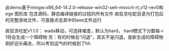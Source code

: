 此demo基于mingw:x86_64-14.2.0-release-win32-seh-msvcrt-rt_v12-rev0和 ege 图形库
包含源码，静态编译链接的过程的所有文件
疯狂贪吃蛇目录为打包后的完整游戏文件，可直接点击其中的exe文件运行


疯狂贪吃蛇v1.1.0：
wads移动，可选择难度，默认为hard， hard模式下分数每＋1将会生成一个障碍物
另：有的时候会“闪退”，其实不是闪退，是新生成的障碍物刚好迎头痛击，所以考验运气的时候到了hh
